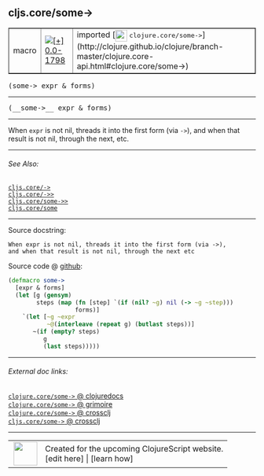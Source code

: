 ## cljs.core/some->



 <table border="1">
<tr>
<td>macro</td>
<td><a href="https://github.com/cljsinfo/cljs-api-docs/tree/0.0-1798"><img valign="middle" alt="[+] 0.0-1798" title="Added in 0.0-1798" src="https://img.shields.io/badge/+-0.0--1798-lightgrey.svg"></a> </td>
<td>
imported [<img height="24px" valign="middle" src="http://i.imgur.com/1GjPKvB.png"> <samp>clojure.core/some-></samp>](http://clojure.github.io/clojure/branch-master/clojure.core-api.html#clojure.core/some->)
</td>
</tr>
</table>

<samp>(some-> expr & forms)</samp><br>

---

 <samp>
(__some->__ expr & forms)<br>
</samp>

---

When `expr` is not nil, threads it into the first form (via `->`), and when that
result is not nil, through the next, etc.



---


###### See Also:

[`cljs.core/->`](../cljs.core/-GT.md)<br>
[`cljs.core/->>`](../cljs.core/-GTGT.md)<br>
[`cljs.core/some->>`](../cljs.core/some-GTGT.md)<br>
[`cljs.core/some`](../cljs.core/some.md)<br>

---


Source docstring:

```
When expr is not nil, threads it into the first form (via ->),
and when that result is not nil, through the next etc
```


Source code @ [github]():

```clj
(defmacro some->
  [expr & forms]
  (let [g (gensym)
        steps (map (fn [step] `(if (nil? ~g) nil (-> ~g ~step)))
                   forms)]
    `(let [~g ~expr
           ~@(interleave (repeat g) (butlast steps))]
       ~(if (empty? steps)
          g
          (last steps)))))
```

<!--
Repo - tag - source tree - lines:

 <pre>

</pre>

-->

---



###### External doc links:

[`clojure.core/some->` @ clojuredocs](http://clojuredocs.org/clojure.core/some->)<br>
[`clojure.core/some->` @ grimoire](http://conj.io/store/v1/org.clojure/clojure/1.7.0-beta3/clj/clojure.core/some-%3E/)<br>
[`clojure.core/some->` @ crossclj](http://crossclj.info/fun/clojure.core/some-%3E.html)<br>
[`cljs.core/some->` @ crossclj](http://crossclj.info/fun/cljs.core/some-%3E.html)<br>

---

 <table>
<tr><td>
<img valign="middle" align="right" width="48px" src="http://i.imgur.com/Hi20huC.png">
</td><td>
Created for the upcoming ClojureScript website.<br>
[edit here] | [learn how]
</td></tr></table>

[edit here]:https://github.com/cljsinfo/cljs-api-docs/blob/master/cljsdoc/cljs.core/some-GT.cljsdoc
[learn how]:https://github.com/cljsinfo/cljs-api-docs/wiki/cljsdoc-files

<!--

This information was too distracting to show to readers, but I'll leave it
commented here since it is helpful to:

- pretty-print the data used to generate this document
- and show how to retrieve that data



The API data for this symbol:

```clj
{:description "When `expr` is not nil, threads it into the first form (via `->`), and when that\nresult is not nil, through the next, etc.",
 :ns "cljs.core",
 :name "some->",
 :signature ["[expr & forms]"],
 :name-encode "some-GT",
 :history [["+" "0.0-1798"]],
 :type "macro",
 :clj-equiv {:full-name "clojure.core/some->",
             :url "http://clojure.github.io/clojure/branch-master/clojure.core-api.html#clojure.core/some->"},
 :related ["cljs.core/->"
           "cljs.core/->>"
           "cljs.core/some->>"
           "cljs.core/some"],
 :full-name-encode "cljs.core/some-GT",
 :source {:code "(defmacro some->\n  [expr & forms]\n  (let [g (gensym)\n        steps (map (fn [step] `(if (nil? ~g) nil (-> ~g ~step)))\n                   forms)]\n    `(let [~g ~expr\n           ~@(interleave (repeat g) (butlast steps))]\n       ~(if (empty? steps)\n          g\n          (last steps)))))",
          :title "Source code",
          :repo "clojure",
          :tag "clojure-1.8.0",
          :filename "src/clj/clojure/core.clj",
          :lines [7286 7298],
          :url "https://github.com/clojure/clojure/blob/clojure-1.8.0/src/clj/clojure/core.clj#L7286-L7298"},
 :usage ["(some-> expr & forms)"],
 :full-name "cljs.core/some->",
 :docstring "When expr is not nil, threads it into the first form (via ->),\nand when that result is not nil, through the next etc",
 :cljsdoc-url "https://github.com/cljsinfo/cljs-api-docs/blob/master/cljsdoc/cljs.core/some-GT.cljsdoc"}

```

Retrieve the API data for this symbol:

```clj
;; from Clojure REPL
(require '[clojure.edn :as edn])
(-> (slurp "https://raw.githubusercontent.com/cljsinfo/cljs-api-docs/catalog/cljs-api.edn")
    (edn/read-string)
    (get-in [:symbols "cljs.core/some->"]))
```

-->
